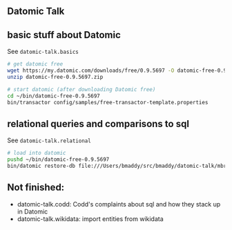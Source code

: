 ## Datomic Talk

## basic stuff about Datomic
See `datomic-talk.basics` 

```bash
# get datomic free
wget https://my.datomic.com/downloads/free/0.9.5697 -O datomic-free-0.9.5697.zip
unzip datomic-free-0.9.5697.zip

# start datomic (after downloading Datomic free)
cd ~/bin/datomic-free-0.9.5697
bin/transactor config/samples/free-transactor-template.properties
```

## relational queries and comparisons to sql
See `datomic-talk.relational`

```bash
# load into datomic
pushd ~/bin/datomic-free-0.9.5697
bin/datomic restore-db file:///Users/bmaddy/src/bmaddy/datomic-talk/mbrainz-1968-1973 datomic:free://localhost:4334/mbrainz-1968-1973
```


## Not finished:
* datomic-talk.codd: Codd's complaints about sql and how they stack up in Datomic
* datomic-talk.wikidata: import entities from wikidata
